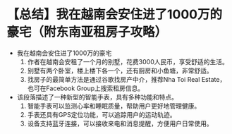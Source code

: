 # 【总结】我在越南会安住进了1000万的豪宅（附东南亚租房子攻略）

-   我在越南会安住进了1000万的豪宅
    1.  作者在越南会安租了一个月的别墅，花费3000人民币，享受舒适的生活。
    2.  别墅有两个卧室，楼上楼下各一个，还有厨房和小鱼塘，非常舒适。
    3.  找房子的最简单方法是通过谷歌找房产中介，推荐Nha Toi Real Estate，也可在Facebook Group上搜索租房信息。
-   该段落描述了一种新型的智能手表，具有多种功能和特点。
    1.  智能手表可以监测心率和睡眠质量，帮助用户更好地管理健康。
    2.  手表还具有GPS定位功能，可以追踪用户的运动轨迹。
    3.  设备支持蓝牙连接，可以接收来电和消息提醒，方便用户日常使用。